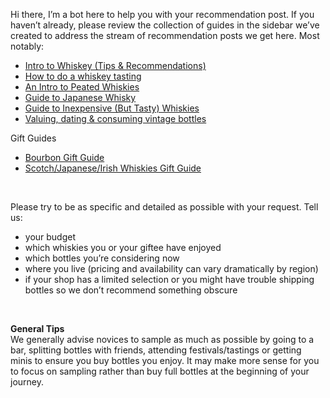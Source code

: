 Hi there, I’m a bot here to help you with your recommendation post. If you haven’t already, please review the collection of guides in the sidebar we’ve created to address the stream of recommendation posts we get here. Most notably:

* [Intro to Whiskey (Tips & Recommendations)](https://www.reddit.com/r/whiskey/comments/5kn4q6/rwhiskeys_intro_to_whiskey/)
* [How to do a whiskey tasting](https://www.youtube.com/watch?v=Boj33DVSILQ)
* [An Intro to Peated Whiskies](https://www.reddit.com/r/whiskey/comments/5crusj/an_intro_to_peated_whiskey/)
* [Guide to Japanese Whisky](https://www.reddit.com/r/whiskey/comments/7vssnx/guide_to_japanese_whisky/)
* [Guide to Inexpensive (But Tasty) Whiskies](https://www.reddit.com/r/whiskey/comments/9y7pse/guide_to_inexpensive_but_tasty_whiskies/)
* [Valuing, dating & consuming vintage bottles](https://www.reddit.com/r/whiskey/comments/5w6d2e/new_rule_valuation_and_tell_me_more_bottle_posts/)

Gift Guides

* [Bourbon Gift Guide](https://www.reddit.com/r/whiskey/comments/4tseyj/bourbon_gift_guide/)
* [Scotch/Japanese/Irish Whiskies Gift Guide](https://www.reddit.com/r/whiskey/comments/5eufjb/scotchjapaneseirish_whiskey_gift_recommendations/)

&nbsp;

Please try to be as specific and detailed as possible with your request. Tell us:

* your budget
* which whiskies you or your giftee have enjoyed
* which bottles you’re considering now
* where you live (pricing and availability can vary dramatically by region)
* if your shop has a limited selection or you might have trouble shipping bottles so we don’t recommend something obscure

&nbsp;

**General Tips**    
We generally advise novices to sample as much as possible by going to a bar, splitting bottles with friends, attending festivals/tastings or getting minis to ensure you buy bottles you enjoy. It may make more sense for you to focus on sampling rather than buy full bottles at the beginning of your journey.
